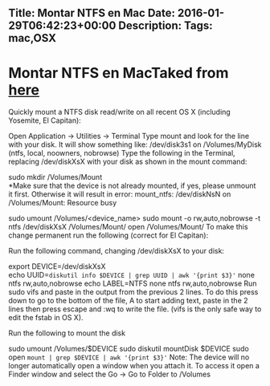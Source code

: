 Title: Montar NTFS en Mac
Date: 2016-01-29T06:42:23+00:00
Description: 
Tags: mac,OSX
---
# Montar NTFS en MacTaked from [here](http://apple.stackexchange.com/a/170011)

Quickly mount a NTFS disk read/write on all recent OS X (including Yosemite, El Capitan):

Open Application -> Utilities -> Terminal
Type mount and look for the line with your disk. It will show something like: /dev/disk3s1 on /Volumes/MyDisk (ntfs, local, noowners, nobrowse)
Type the following in the Terminal, replacing /dev/diskXsX with your disk as shown in the mount command:

sudo mkdir /Volumes/Mount  
*Make sure that the device is not already mounted, if yes, please unmount it first. Otherwise it will result in error: mount_ntfs: /dev/diskNsN on /Volumes/Mount: Resource busy

sudo umount /Volumes/<device_name>
sudo mount -o rw,auto,nobrowse -t ntfs /dev/diskXsX /Volumes/Mount/
open /Volumes/Mount/
To make this change permanent run the following (correct for El Capitan):

Run the following command, changing /dev/diskXsX to your disk:

export DEVICE=/dev/diskXsX   
echo UUID=`diskutil info $DEVICE | grep UUID | awk '{print $3}'` none ntfs rw,auto,nobrowse 
echo LABEL=NTFS none ntfs rw,auto,nobrowse
Run sudo vifs and paste in the output from the previous 2 lines. To do this press down to go to the bottom of the file, A to start adding text, paste in the 2 lines then press escape and :wq to write the file. (vifs is the only safe way to edit the fstab in OS X).

Run the following to mount the disk

sudo umount /Volumes/$DEVICE 
sudo diskutil mountDisk $DEVICE
sudo open `mount | grep $DEVICE | awk '{print $3}'`
Note: The device will no longer automatically open a window when you attach it. To access it open a Finder window and select the Go -> Go to Folder to /Volumes
